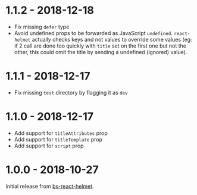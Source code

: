 # 1.1.2 - 2018-12-18

- Fix missing `defer` type
- Avoid undefined props to be forwarded as JavaScript `undefined`.
  `react-helmet` actually checks keys and not values to override some values
  (eg: if 2 call are done too quickly with `title` set on the first one but
  not the other, this could omit the title by sending a undefined (ignored)
  value).

# 1.1.1 - 2018-12-17

- Fix missing `test` directory by flagging it as `dev`

# 1.1.0 - 2018-12-17

- Add support for `titleAttributes` prop
- Add support for `titleTemplate` prop
- Add support for `script` prop

# 1.0.0 - 2018-10-27

Initial release from [bs-react-helmet](https://github.com/bguzryanto/bs-react-helmet).
